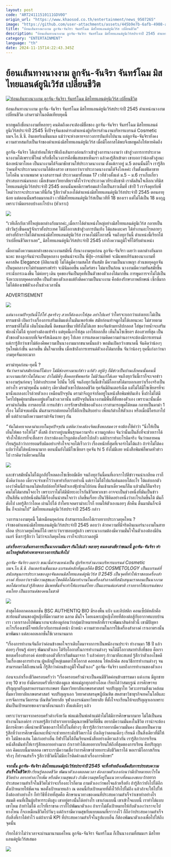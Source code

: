 ```yaml
---
layout: post
code: "ART24111510111GDV0O"
origin_url: "https://www.khaosod.co.th/entertainment/news_9507265"
image: "https://github.com/user-attachments/assets/445b9e7b-6afb-4908-a6c2-8dd651c1bf87"
title: "ย้อนเส้นทางนางงาม ลูกจัน-จันจิรา จันทร์โฉม มิสไทยแลนด์ยูนิเวิร์ส เปลี่ยนชีวิต"
description: "ย้อนเส้นทางนางงาม ลูกจัน-จันจิรา จันทร์โฉม มิสไทยแลนด์ยูนิเวิร์สประจำปี 2545 ตำแหน่งนางงามเปลี่ยนชีวิต เล่าดราม่าในอดีตเทียบยุคนี้"
category: "ENTERTAINMENT"
language: "th"
date: 2024-11-15T14:22:43.345Z
---
```


# ย้อนเส้นทางนางงาม ลูกจัน-จันจิรา จันทร์โฉม มิสไทยแลนด์ยูนิเวิร์ส เปลี่ยนชีวิต

[![ย้อนเส้นทางนางงาม ลูกจัน-จันจิรา จันทร์โฉม มิสไทยแลนด์ยูนิเวิร์ส เปลี่ยนชีวิต](https://www.khaosod.co.th/wpapp/uploads/2024/11/junjiramu1511679998.jpg "ย้อนเส้นทางนางงาม ลูกจัน-จันจิรา จันทร์โฉม มิสไทยแลนด์ยูนิเวิร์ส เปลี่ยนชีวิต")](https://www.khaosod.co.th/wpapp/uploads/2024/11/junjiramu1511679998.jpg)

ย้อนเส้นทางนางงาม ลูกจัน-จันจิรา จันทร์โฉม มิสไทยแลนด์ยูนิเวิร์สประจำปี 2545 ตำแหน่งนางงามเปลี่ยนชีวิต เล่าดราม่าในอดีตเทียบยุคนี้

หากพูดถึงชื่อนางงามที่หลายๆ คนคิดถึงคงจะต้องมีชื่อของ ลูกจัน-จันจิรา จันทร์โฉม มิสไทยแลนด์ยูนิเวิร์สประจำปี 2545 ซึ่งปัจจุจันเธอดำรงตำแหน่งผู้บริหารส่วนงานบริหารแบรนด์ Cosmetic บมจ.ไอ.ซี.ซี. อินเตอร์เนชั่นแนล แม้ว่าจะห่างหายจากวงการบันเทิงไปนาน แต่ลูกจัน-จันจิรายังคงความสวยสมกับเป็นเจ้าของตำแหน่งมิสไทยแลนด์ยูนิเวิร์ส เมื่อมีโอกาสได้พบจึงขอพูดถึงให้หายคิดถึง

ลูกจัน-จันจิรา ได้เล่าย้อนให้เราฟังถึงเส้นทางก่อนก้าวเข้าสู่วงการนางงามว่า เข้าสู่วงการการประกวดนางงามได้เพราะพี่ใหม่ หรือชื่อในวงการคือพี่แสบเขาเห็นเรา แล้วคงรู้สึกเข้าตา เขาบอกว่าน้องตัวสูงนะ น้องหน้าตาโอเค เป็นนางงามได้จึงมาชักชวนให้ประกวดนางงาม ตั้งแต่เราอยู่ ม.5 ตอนนั้นดีใจ เรารู้สึกว่าคนที่จะประกวดนางงามได้ต้องสวย เขาบอกว่าเราประกวดนางงามได้จึงโอเคค่ะ เริ่มตั้งแต่ธิดาขายไอโอดีน นางนพมาศ นางสงกรานต์ ประกวดมาทั้งหมด 17 เวทีช่วงตั้งแต่ ม.5 – ม.6 เราเก็บเกี่ยวประสบการณ์มาเยอะ เมื่อเข้ามหาวิทยาลัยเราตั้งใจว่าจะประกวดเวทีระดับชาติ เราตัดสินใจเลือกเวทีมิสไทยแลนด์ยูนิเวิร์สประจำปี 2545 ตอนนั้นพอดีเราพร้อมแล้วโตเป็นสาวเต็มที่ เข้าปี 1 เราจึงคุยกับพี่ใหม่ว่าเราจะประกวดเวทีนี้กัน รู้สึกว่าตัวเองได้ตำแหน่งมิสไทยแลนด์ยูนิเวิร์สประจำปี 2545 ตอนอายุน้อย แต่ตอนนั้นพร้อมมากแล้ว เวทีมิสไทยแลนด์ยูนิเวิร์สเป็นเวทีที่ 18 ของเรา แต่ไม่ได้เป็น 18 มงกุฎเพราะว่ามีตกรอบบ้างอะไรบ้าง (หัวเราะ)

[![](https://www.khaosod.co.th/wpapp/uploads/2024/11/255746.jpg)](https://www.khaosod.co.th/wpapp/uploads/2024/11/255746.jpg)

“เวทีเล็กกับเวทีใหญ่แตกต่างกับมากค่ะ_เมื่อเราได้ตำแหน่งใหญ่อย่างมิสไทยแลนด์ยูนิเวิร์ส กลายเป็นเช้าวันรุ่งขึ้นคนรู้จักเราทั้งประเทศ ได้มีโอกาสเข้าสู่วงการบันเทิง ได้แสดงละคร ได้ทำงานอะไรหลายๆ อย่างที่ถ้าเราไม่ได้ตำแหน่งมิสไทยแลนด์ยูนิเวิร์ส เราคงไม่มีโอกาสนี้ จนถึงทุกวันนี้ ตำแหน่งนี้เรียกได้ว่าเปลี่ยนชีวิตเราเลย”_ มิสไทยแลนด์ยูนิเวิร์สประจำปี 2545 เล่าถึงความภูมิใจที่ได้รับตำแหน่ง

เมื่อถามถึงความแตกต่างของนางงามสมัยนี้ กับนางงามยุคก่อน ลูกจัน-จันจิรา เผยว่า แตกต่างกันมากนะคะ ของลูกจันน่าจะเป็นยุคกลาง ยุคต้นน่าจะเป็น พี่ปุ๋ย-ภรณ์ทิพย์ จะมีแพทเทิร์นของนางงามที่คลาสสิค Elegance (อิลิแกนซ์) ไม่ได้ดูมีความสดใส ทันสมัย มีความเป็นนางพญา ส่วนขอยุคลูกจันเป็นยุคกลางจะไม่ทำผมทรงฟาร่า จะมินิมอลขึ้น ผมไดร์ตรง ไม่มาเป็นก้อน นางงามมีความทันสมัยขึ้น กระฉับกระเฉงขึ้น ไม่ค่อยๆ เดิน ยุคของจันเป็นยุคที่เป็นตัวของตัวเองได้มากขึ้น การพูดการจาไม่ได้เป็นจังหวะแบบยุคคลาสสิค เป็นตัวของตัวเองแต่ยังติดความเป็นนางงาม คือต้องรักษาภาพลักษณ์ เซ็กซี่มากไม่ได้ต้องเซฟตัวเองในช่วงเวลานั้น

ADVERTISEMENT

[![](https://www.khaosod.co.th/wpapp/uploads/2024/11/255747.jpg)](https://www.khaosod.co.th/wpapp/uploads/2024/11/255747.jpg)

_แต่นางงามปัจจุบันนี้โอ้โห้ สุดจริงๆ สวยก็ต้องเอาให้สุด อย่าไปแคร์_ ว่าใครจะบอกว่าแต่งเยอะไม่เป็นธรรมชาติ เปิดกว้างเรื่องการเสริมเติมแต่งในมันเพอร์เฟค สมัยก่อนทำจมูกไม่ได้เลยนะคะ ไม่สวยตามธรรมชาติไม่ได้ เติมโน่นเติมนี้ ติดขนตาขึ้นเวทียังไม่ได้เลย ของจันห้ามทาลิปกลอส ใส่ชุดว่ายน้ำจะเสริมฟองน้ำไม่ได้ ทุกอย่างต้องแท้จริง แต่ยุคนี้เอาให้สุด เอาให้ออกสื่อ เห็นในโซเซียลฯ ต้องสวยที่สุด เป็นตัวของตัวเองแบบที่เจิดจรัสเฉิดฉาย สุดๆ ไปเลย การแสดงความคิดความอ่านอาจจะต้องมีการเทรนด์ แต่เรารู้สึกว่าเขาไม่ต้องคีพความเป็นนางงามมากขนาดนั้นแล้ว พอมันเปิดกว้างขนาดนี้ จันคิดว่าน้องๆ รุ่นใหม่เก่งขึ้น ฉลาดขึ้น มั่นใจมากขึ้น เมื่อเข้าถึงการเทรนด์ตัวเองได้มากขึ้น จันว่าน้องๆ ยุคนี้เก่งกว่านางามยุคจันเยอะมาก

ดราม่ายุคก่อน-ยุคนี้ ?  
_จันว่าดราม่าสมัยก่อนก็ไม่เบา ไม่มีช่องทางมาแก้ข่าว แก้ตัว อยู่ดีๆ ก็มีข่าวเป็นบ้านเล็กคนนั้นคนนี้ นางงามแก้ข่าวไม่ได้นะคะ ถ้าไม่มีพี่ๆ สื่อคอยซัพพอร์ต ไม่มีวันแก้ได้เลย_ จนถึงทุกวันนี้เราก็จะเจอข่าวนางงามรุ่นก่อนๆ ไปต่างประเทศ ไปนั้น ไปนี่ จนถึงทุกวันนี้เข้าไม่มีโอกาสได้มาบอกเลยว่าเรื่องจริงเป็นอย่างไร ดราม่ายุคนั้น แค่คำๆ เดียวติดตัวเขาไปตลอดชีวิต ยุคจันมีอินเตอร์เน็ต แต่ไม่ได้มีโซเซียลฯที่จะมานั่งแถลงอะไรด้วยตัวเอง เหมือนปัจจุบัน ดราม่าจึงถูกจำกัดอยู่ในหนังสือพิมพ์บันเทิง ซึ่งถ้าไม่ได้มีใครไปขุดคุ้ยมามันคงอยู่แต่ในช่วงเวลานั้น แต่ปัจจุบันนี้นางงามมีพื้นที่สื่อของตัวเอง เพราะฉะนั้นเมื่อดราม่าเกิดขึ้น การตอบโต้ การแก้ข่าว การรักษาสิทธิของตัวเอง เราสามารถพูดได้หมด กลายเป็นดาม่า 1 เรื่อง ไม่ได้จบแค่นั้น มันสามารถต่อทอดไปได้อีกเป็นสิบอย่าง เพื่อแก้ต่างให้ตัวเอง หรือเมื่อมีใครเอาไปขยี้ แต่ถ้าถามถึงความดราม่าจันว่าพอๆ กัน

_“จันไม่เคยเจอดาม่าแบบในยุคปัจจุบัน แต่คิดว่าคงต้องจิตแข็งพอสมควร_ คงต้องใช้คำว่า “นิ่งให้เป็น เย็นให้พอ รอให้ได้” ตั้งสติ ถ้าเราอยู่บนพื้นฐานความจริง ความถูกต้อง จันว่านั้นเป็นสิ่งที่จะช่วยเราได้ จริงใจให้การที่จะสื่อสาร ถ้าเราต้องอะไรถูกต้องก็อย่าไปกลัว แต่ถ้าเราทำอะไรผิดจริง จันว่าหลายคนเรียนรู้แล้วว่าการยอมรับผิดอย่างจริงใจจะจบได้เร็วกว่า เรื่องหนักที่สุดที่เจอจำไม่ได้แล้ว ถ้าจำไม่ได้คงแปลว่าไม่ได้หนักหนามาก ตอนนั้นยังไม่มีโซเซียลฯ ยุคจัน hi 5 ยังไม่มีเลย หนังสือพิมพ์ก็พาดหัวข่าวไป เราคิดว่าเดี๋ยวคนก็ลืม

[![](https://www.khaosod.co.th/wpapp/uploads/2024/11/255743.jpg)](https://www.khaosod.co.th/wpapp/uploads/2024/11/255743.jpg)

และข่าวสมัยนั้นไม่ได้ถูกอัปโหลดลงโซเซียลมีเดีย จนถึงทุกวันนี้คนที่เอาเราไปตีข่าวจนน่าเกลียด เราก็นั่งคิดว่าเออ เดี๋ยวจะจำเขาไว้ว่าเขาทำกับเราอย่างนี้ แต่เราไม่ได้ไปแก้แค้นตอบโต้อะไร ได้แต่บอกตัวเองว่าคืนนี้ถ้านอนไม่หลับปล่อยให้จิตตัวเองฟุ้งซ่านไปก่อน ตื่นเช้ามาเดี๋ยวคนก็ลืม แล้วมันก็ลืมจริงๆ คนไม่ได้มาสนใจอะไร เพราะเราไม่ได้มีนัยยะอะไรกันชีวิตพวกเขา อาจจะเป็นช่วงหนึ่งที่มันเป็นข่าว เป็นสีสัน แปปหนึ่งมันก็มีเรื่องอื่นน่าสนใจกว่า เกิดขึ้นเรื่อย เป็นวิธีคิดอย่างหนึ่งว่าอะไรเกิดขึ้นได้ มันก็ดับไป เลยรู้สึกว่าโอเค ผ่านไปได้ ถ้าใครเจอดราม่าอะไรก็ ยอมให้ตัวเองนอยๆ สักคืน ตื่นมามันก็จะดีขึ้น ก็จะผ่านไป” มิสไทยแลนด์ยูนิเวิร์สประจำปี 2545 กล่าว

วงการนางงามยุคนี้ ไม่เหมือนยุคก่อน ถ้าสามารถเลือกได้เราอยากประกวดยุคไหน ?  
เจ้าของตำแหน่งมิสไทยแลนด์ยูนิเวิร์สประจำปี 2545 ตอบว่า ด้วยความที่มีจริตอินเนอร์นางงามในสายเลือด ประกวดยุคไหนก็ได้ เพราะว่าเราชอบอยู่แล้ว เพราะนางงามต้องมีความมั่นใจในตัวเองต้องมีอินเนอร์ ซึ่งเรารู้สึกว่า ไม่ว่าจะเกิดยุคไหน เราก็จะประกวดอยู่ดี

_**เล่าเรื่องราวเส้นทางการเป็นนางงามมีมงฯ กันไปแล้ว หลายๆ คนคงสงสัยว่าขณะนี้ ลูกจัน-จันจิรา ทำอะไรอยู่หลังห่างหายจากวงการบันเทิงไป**_

_ลูกจัน-จันจิรา เผยว่า ขณะนี้ดำรงแหน่งเป็น ผู้บริหารส่วนงานบริหารแบรนด์ Cosmetic บมจ.ไอ.ซี.ซี. อินเตอร์เนชั่นแนล แบรนด์หลักที่ดูแลก็คือ BSC COSMETOLOGY เป็นแบรนด์ที่สนับสนุนการประกวดของลูกจันตอนมิสไทยแลนด์ยูนิเวิร์ส ปี 2545 เป็นจุดที่ทำให้เราชอบเครื่องสำอางค์ ที่บอกว่าเรามีความสุขและโชคดีคือได้มาทำงานในเครื่องสำอางค์ที่สนับสนุนเราตอนเป็นนางงาม พอได้มาทำแล้วรู้สึกชอบ มีแพทชั่นที่จะทำให้แบรนด์ไทย เป็นแบรนด์แห่งชาติ เราอยากให้แบรนด์ของคนไทย เป็นแบรนด์ของคนในชาติ_

[![](https://www.khaosod.co.th/wpapp/uploads/2024/11/255750.jpg)](https://www.khaosod.co.th/wpapp/uploads/2024/11/255750.jpg)

ล่าสุดได้ออกคอลเลกชั่น BSC AUTHENTIQ BIO มีรองพื้น แป้ง และลิปสติก คอนเซ็ปต์หลักคือสะท้อนตัวตนของผู้หญิงที่มีความสวย ฉลาด มั่นใจ โดยเฉพาะผู้หญิงไทยที่ต้องต่อสู้กับอากาศแบบบ้านเรา เวลาเราลงไปพัฒนางานจะต้องดูก่อนว่ากลุ่มเป้าหมายหลักที่เราจะพัฒนาสินค้าตัวนี้ เขามีปัญหาอะไรเรื่องเขามีโจทย์เกี่ยวกับการแต่งหน้า ผิวหน้า ความสวยงามในการใช้เครื่องสำอางค์ เราเอาตรงนั้นมาพัฒนา แต่ละคอลเลกชั่นใช้เวลานานมาก

“เรื่องการทำงานจันถือว่าค่อนข้างพอใจเราเติบโตมาจากการเป็นพนักงานประจำ ทำงานมา 18 ปี แล้วค่อยๆ เรียนรู้ ค่อยๆ พัฒนาตัวเอง ได้รับโอกาสในการทำงานต่างๆ จนได้มีโอกาสมาทำสิ่งที่ชอบ คือเราชอบเครื่องสำอางค์ ค่อยข้างลงตัวที่เราเริ่มต้นมาจาก 1 แล้วค่อยๆ ก้าวมาทีละสเตป รู้สึกว่าตัวเองโชคดีในเรื่องของการทำงาน ผู้หลักผู้ใหญ่เมตตาให้โอกาส คอยสอน ให้หลักคิด สอนวิธีการทำงานต่างๆ จนสามารถมาได้ถึงขนาดนี้ ก็รู้สึกว่าค่อนข้างภูมิใจในตัวเอง” ลูกจัน-จันจิรา เผยถึงการทำงานของตัวเอง

ก่อนจะเล่าเรื่องชีวิตครอบครัวว่า “เรื่องครอบครัวน่าจะเป็นคนมีชีวิตค่อนข้างธรรมดา แต่งงาน มีลูกชาย อายุ 10 ขวบ ยังมีครอบครัวที่เราต้องดูแล พ่อแม่ลูกทุกอย่างโอเค เรียกได้ว่าสมบรูณ์ การศึกษาจบปริญญาตรีอุตสาหกรรมการเกษตร ที่มหาวิทยาลัยเกษตรศาสตร์ จบปริญญาโท วิศวะกรรมสิ่งแวคล้อม ที่มหาวิทยาลัยเกษตรศาสตร์ จบปริญญาเอก วิทยาศาสตรดุษฎีบัณฑิต สหสาขาวิชาธุรกิจเทคโนโลยีและการจัดการนวัตกรรม บัณฑิตวิทยาลัย จุฬาลงกรณ์มหาวิทยาลัย ที่ตั้งใจจะเรียนให้จบปริญญาเอกเพราะมันเป็นเป้าหมายของเรามาตั้งนานแล้ว ตั้งแต่เด็กๆ แล้ว

เพราะว่าเรามาจากครอบครัวต่างจังหวัด พ่อแม่เป็นพ่อค้าแม่ค้าไม่ได้มีการศึกษามากมาย ไม่ได้เป็นคนทำงานในองค์กร เราเลยรู้สึกว่าถ้าเราอยากมีคุณภาพชีวิตที่ดีขึ้น อยากมีความมั่นคงในชีวิต เราน่าจะต้องมีการศึกษา เพื่อนำพาชีวิตของเราให้ไปในที่ต่างๆ ที่เรารู้สึกว่าเราอยากมีความมั่นคง มันเลยเป็นความรู้สึกที่ว่าการศึกษานี่แหละที่น่าจะช่วยยกระดับชีวิตเราได้ บังเอิญว่าตอนเด็กๆ เรียนดี เป็นสิ่งเดียวที่มีให้ทำ ไม่มีของเล่น ไม่เก่งอย่างอื่น กีฬาก็ไม่ได้งั้นเรียนหนังสืออย่างเดียวแล้วกัน เรารู้สึกว่าการเรียนหนังสือมันทำให้เรารู้สึกหลายอย่างมาก ถ้าเราทำได้เลยอยากเรียนให้ถึงที่สุดของการเรียน คือปริญญาเอก คิดแบบนี้มาตลอด เพราะเรามีความเชื่อว่าการศึกษาช่วยยกระดับชีวิตเราได้ พอเรามีโอกาสเรียนจริงๆ ก็ทำจนสำเร็จ รู้สึกว่าชีวิตนี้ไม่มีอะไรติดค้างแล้วเรื่องการศึกษา”

**_จากนั้น ลูกจัน-จันจิรา มิสไทยแลนด์ยูนิเวิร์สประจำปี 2545 จะทิ้งท้ายถึงเคล็ดลับการประสบความสำเร็จในชีวิตว่า_** _เรียนรู้ตลอดชีวิต พัฒนาตัวเองตลอดเวลา ต้องถามตัวเองก่อนว่ามีเป้าหมายอะไรในชีวิตบ้าง อยากทำอะไรเพิ่ม หรือมีความสุขแล้ว ถ้ามีความสุขก็อยู่ในแนวทางที่ตนเองชอบ_ ถ้าอยากประสบความสำเร็จในชีวิตไม่ว่าจะเรื่องอะไรก็ตาม ถามตัวเองว่าพอใจแล้วหรือยัง ถ้ารู้สึกว่ายังไปได้อีก ตั้งเป้าหมายให้ชัดเจน พอตั้งเป้าหมายแล้ว ณ ตอนนี้กับเป้าหมายที่ตั้งไว้ยังไปไม่ถึง แล้วถ้าจะให้ไปให้ถึงต้องทำอย่างไร ก็ทำวิธีที่ง่ายที่สุดคือ ศึกษาแนวทางของคนที่ประสบความสำเร็จว่าเขาทำอย่างไร สมมติ คนที่เป็นผู้บริหารระดับสูง เขาอยู่ตรงนั้นได้อย่างไร เขาเก่งแบบนี้ เขาเข้าใจแบบนี้ เราทำได้แบบเขาไหม ถ้าทำไม่ได้ อะไรที่เราขาด เราก็ไปพัฒนาตัวเอง ถ้าเราไม่ตั้งเป้าหมายให้กับตัวเองว่าเราจะไปทางไหน ก็จะเหมือนชีวิตไปวันๆ แต่ถ้าเรามีความสุขกับแบบแผนที่เราวางไว้ ก็ถือว่าประสบความสำเร็จกับสิ่งที่เราได้ทำไว้ แต่ถ้าเรามี KPI ที่ประสบความสำเร็จในรูปแบบอื่น ก็ต้องพัฒนาตัวเองเพื่อไปให้ถึงจุดนั้น

เรียกได้ว่าไม่ว่าเวลาจะผ่านมานานแค่ไหน ลูกจัน-จันจิรา จันทร์โฉม ก็เป็นนางงามที่สมมงฯ มิสไทยแลนด์ยูนิเวิร์สเสมอ

[![](https://www.khaosod.co.th/wpapp/uploads/2024/11/junjiramu1511672.jpg)](https://www.khaosod.co.th/wpapp/uploads/2024/11/junjiramu1511672.jpg)